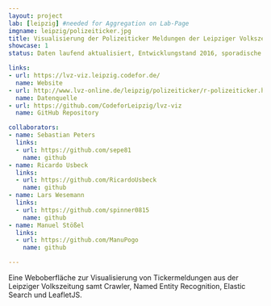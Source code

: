```yaml
---
layout: project
lab: [leipzig] #needed for Aggregation on Lab-Page
imgname: leipzig/polizeiticker.jpg
title: Visualisierung der Polizeiticker Meldungen der Leipziger Volkszeitung
showcase: 1
status: Daten laufend aktualisiert, Entwicklungstand 2016, sporadische Weiterentwicklung

links:
- url: https://lvz-viz.leipzig.codefor.de/
  name: Website
- url: http://www.lvz-online.de/leipzig/polizeiticker/r-polizeiticker.html
  name: Datenquelle
- url: https://github.com/CodeforLeipzig/lvz-viz
  name: GitHub Repository

collaborators:
- name: Sebastian Peters
  links:
  - url: https://github.com/sepe81
    name: github
- name: Ricardo Usbeck
  links:
  - url: https://github.com/RicardoUsbeck
    name: github
- name: Lars Wesemann
  links:
  - url: https://github.com/spinner0815
    name: github
- name: Manuel Stößel
  links:
  - url: https://github.com/ManuPogo
    name: github

---
```


Eine Weboberfläche zur Visualisierung von Tickermeldungen aus der Leipziger Volkszeitung samt Crawler, Named Entity Recognition, Elastic Search und LeafletJS.
